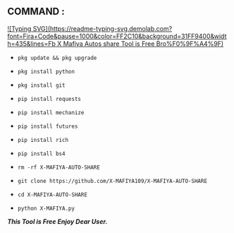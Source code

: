 ## COMMAND :

[![Typing SVG](https://readme-typing-svg.demolab.com?font=Fira+Code&pause=1000&color=FF2C10&background=31FF9400&width=435&lines=Fb X Mafiya Autos share Tool is Free Bro%F0%9F%A4%9F)](https://git.io/typing-svg)

* `pkg update && pkg upgrade`

* `pkg install python`

* `pkg install git`

* `pip install requests`

* `pip install mechanize`

* `pip install futures`

* `pip install rich`

* `pip install bs4`

* `rm -rf X-MAFIYA-AUTO-SHARE`

* `git clone https://github.com/X-MAFIYA109/X-MAFIYA-AUTO-SHARE`

* `cd X-MAFIYA-AUTO-SHARE`

* `python X-MAFIYA.py`


___This Tool is Free Enjoy Dear User.___</br>
